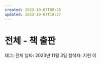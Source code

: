 ```yaml
---
created: 2023-10-07T09:25
updated: 2023-10-07T18:27
---
```

# 전체 - 책 출판

태그: 전체
날짜: 2023년 11월 3일
참석자: 지현 이